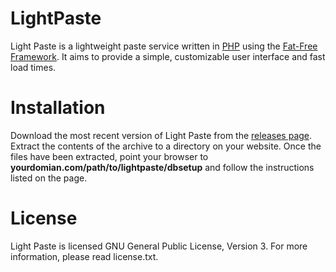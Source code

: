 # LightPaste

Light Paste is a lightweight paste service written in [PHP](http://php.net/) using the [Fat-Free Framework](http://fatfreeframework.com/). It aims to provide a simple, customizable user interface and fast load times.

# Installation

Download the most recent version of Light Paste from the [releases page](https://github.com/KennyShields/LightPaste/releases). Extract the contents of the archive to a directory on your website. Once the files have been extracted, point your browser to **yourdomian.com/path/to/lightpaste/dbsetup** and follow the instructions listed on the page.

# License

Light Paste is licensed GNU General Public License, Version 3. For more information, please read license.txt.

